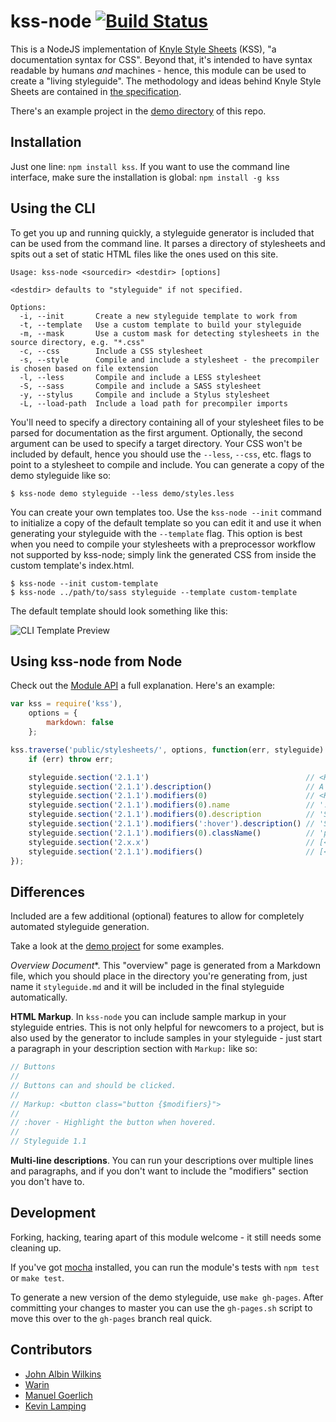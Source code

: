 # kss-node [![Build Status](https://secure.travis-ci.org/kss-node/kss-node.png?branch=master)](http://travis-ci.org/kss-node/kss-node)

This is a NodeJS implementation of [Knyle Style Sheets](https://github.com/kneath/kss) (KSS), "a documentation syntax for CSS". Beyond that, it's intended to have syntax readable by humans *and* machines - hence, this module can be used to create a "living styleguide". The methodology and ideas behind Knyle Style Sheets are contained in [the specification](https://github.com/kneath/kss/blob/master/SPEC.md).

There's an example project in the [demo directory](https://github.com/kss-node/kss-node/tree/master/demo) of this repo.

## Installation

Just one line: `npm install kss`. If you want to use the command line interface, make sure the installation is global: `npm install -g kss`

## Using the CLI

To get you up and running quickly, a styleguide generator is included that can be used from the command line. It parses a directory of stylesheets and spits out a set of static HTML files like the ones used on this site.

```
Usage: kss-node <sourcedir> <destdir> [options]

<destdir> defaults to "styleguide" if not specified.

Options:
  -i, --init       Create a new styleguide template to work from
  -t, --template   Use a custom template to build your styleguide
  -m, --mask       Use a custom mask for detecting stylesheets in the source directory, e.g. "*.css"
  -c, --css        Include a CSS stylesheet
  -s, --style      Compile and include a stylesheet - the precompiler is chosen based on file extension
  -l, --less       Compile and include a LESS stylesheet
  -S, --sass       Compile and include a SASS stylesheet
  -y, --stylus     Compile and include a Stylus stylesheet
  -L, --load-path  Include a load path for precompiler imports
```

You'll need to specify a directory containing all of your stylesheet files to be parsed for documentation as the first argument. Optionally, the second argument can be used to specify a target directory. Your CSS won't be included by default, hence you should use the `--less`, `--css`, etc. flags to point to a stylesheet to compile and include. You can generate a copy of the demo styleguide like so:

    $ kss-node demo styleguide --less demo/styles.less

You can create your own templates too. Use the `kss-node --init` command to initialize a copy of the default template so you can edit it and use it when generating your styleguide with the `--template` flag. This option is best when you need to compile your stylesheets with a preprocessor workflow not supported by kss-node; simply link the generated CSS from inside the custom template's index.html.

    $ kss-node --init custom-template
    $ kss-node ../path/to/sass styleguide --template custom-template

The default template should look something like this:

![CLI Template Preview](https://raw.github.com/kss-node/kss-node/master/demo/preview.png)

## Using kss-node from Node

Check out the [Module API](https://github.com/kss-node/kss-node/wiki/Module-API) a full explanation. Here's an example:

``` javascript
var kss = require('kss'),
    options = {
        markdown: false
    };

kss.traverse('public/stylesheets/', options, function(err, styleguide) {
    if (err) throw err;

    styleguide.section('2.1.1')                                   // <KssSection>
    styleguide.section('2.1.1').description()                     // A button suitable for giving stars to someone
    styleguide.section('2.1.1').modifiers(0)                      // <KssModifier>
    styleguide.section('2.1.1').modifiers(0).name                 // ':hover'
    styleguide.section('2.1.1').modifiers(0).description          // 'Subtle hover highlight'
    styleguide.section('2.1.1').modifiers(':hover').description() // 'Subtle hover highlight'
    styleguide.section('2.1.1').modifiers(0).className()          // 'pseudo-class-hover'
    styleguide.section('2.x.x')                                   // [<KssSection>, ...]
    styleguide.section('2.1.1').modifiers()                       // [<KssModifier>, ...]
});
```

## Differences

Included are a few additional (optional) features to allow for completely automated styleguide generation.

Take a look at the [demo project](https://github.com/kss-node/kss-node/tree/master/demo) for some examples.

*Overview Document**. This "overview" page is generated from a Markdown file, which you should place in the directory you're generating from, just name it `styleguide.md` and it will be included in the final styleguide automatically.

**HTML Markup**. In `kss-node` you can include sample markup in your styleguide entries. This is not only helpful for newcomers to a project, but is also used by the generator to include samples in your styleguide - just start a paragraph in your description section with `Markup:` like so:

``` javascript
// Buttons
//
// Buttons can and should be clicked.
//
// Markup: <button class="button {$modifiers}">
//
// :hover - Highlight the button when hovered.
//
// Styleguide 1.1
```

**Multi-line descriptions**. You can run your descriptions over multiple lines and paragraphs, and if you don't want to include the "modifiers" section you don't have to.

## Development

Forking, hacking, tearing apart of this module welcome - it still needs some cleaning up.

If you've got [mocha](https://github.com/visionmedia/mocha) installed, you can run the module's tests with `npm test` or `make test`.

To generate a new version of the demo styleguide, use `make gh-pages`. After committing your changes to master you can use the `gh-pages.sh` script to move this over to the `gh-pages` branch real quick.

## Contributors

* [John Albin Wilkins](https://github.com/JohnAlbin)
* [Warin](https://github.com/Warin)
* [Manuel Goerlich](https://github.com/MaThGo)
* [Kevin Lamping](https://github.com/klamping)
